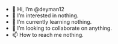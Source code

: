 - 👋 Hi, I’m @deyman12
- 👀 I’m interested in nothing.
- 🌱 I’m currently learning nothing.
- 💞️ I’m looking to collaborate on anything.
- 📫 How to reach me nothing.

<!---
deyman12/deyman12 is a ✨ special ✨ repository because its `README.md` (this file) appears on your GitHub profile.
You can click the Preview link to take a look at your changes.
--->
